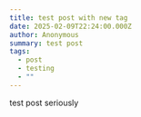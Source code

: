 ```yaml
---
title: test post with new tag
date: 2025-02-09T22:24:00.000Z
author: Anonymous
summary: test post
tags:
  - post
  - testing
  - ""
---
```

test post seriously
